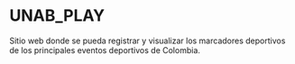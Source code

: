 # UNAB_PLAY
Sitio web donde se pueda registrar y visualizar los marcadores deportivos de los principales eventos deportivos de Colombia.
